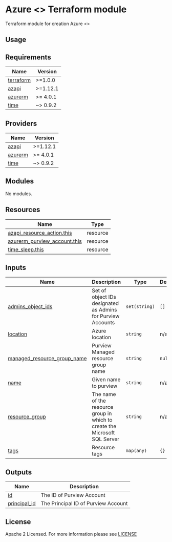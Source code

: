 # Azure <> Terraform module
Terraform module for creation Azure <>

## Usage

<!-- BEGIN_TF_DOCS -->
## Requirements

| Name | Version |
|------|---------|
| <a name="requirement_terraform"></a> [terraform](#requirement\_terraform) | >=1.0.0 |
| <a name="requirement_azapi"></a> [azapi](#requirement\_azapi) | >=1.12.1 |
| <a name="requirement_azurerm"></a> [azurerm](#requirement\_azurerm) | >= 4.0.1 |
| <a name="requirement_time"></a> [time](#requirement\_time) | ~> 0.9.2 |

## Providers

| Name | Version |
|------|---------|
| <a name="provider_azapi"></a> [azapi](#provider\_azapi) | >=1.12.1 |
| <a name="provider_azurerm"></a> [azurerm](#provider\_azurerm) | >= 4.0.1 |
| <a name="provider_time"></a> [time](#provider\_time) | ~> 0.9.2 |

## Modules

No modules.

## Resources

| Name | Type |
|------|------|
| [azapi_resource_action.this](https://registry.terraform.io/providers/Azure/azapi/latest/docs/resources/resource_action) | resource |
| [azurerm_purview_account.this](https://registry.terraform.io/providers/hashicorp/azurerm/latest/docs/resources/purview_account) | resource |
| [time_sleep.this](https://registry.terraform.io/providers/hashicorp/time/latest/docs/resources/sleep) | resource |

## Inputs

| Name | Description | Type | Default | Required |
|------|-------------|------|---------|:--------:|
| <a name="input_admins_object_ids"></a> [admins\_object\_ids](#input\_admins\_object\_ids) | Set of object IDs designated as Admins for Purview Accounts | `set(string)` | `[]` | no |
| <a name="input_location"></a> [location](#input\_location) | Azure location | `string` | n/a | yes |
| <a name="input_managed_resource_group_name"></a> [managed\_resource\_group\_name](#input\_managed\_resource\_group\_name) | Purview Managed resource group name | `string` | `null` | no |
| <a name="input_name"></a> [name](#input\_name) | Given name to purview | `string` | n/a | yes |
| <a name="input_resource_group"></a> [resource\_group](#input\_resource\_group) | The name of the resource group in which to create the Microsoft SQL Server | `string` | n/a | yes |
| <a name="input_tags"></a> [tags](#input\_tags) | Resource tags | `map(any)` | `{}` | no |

## Outputs

| Name | Description |
|------|-------------|
| <a name="output_id"></a> [id](#output\_id) | The ID of Purview Account |
| <a name="output_principal_id"></a> [principal\_id](#output\_principal\_id) | The Principal ID of Purview Account |
<!-- END_TF_DOCS -->

## License

Apache 2 Licensed. For more information please see [LICENSE](./LICENSE)
